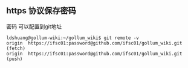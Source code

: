 ## https 协议保存密码

密码 可以配置到git地址

```
ldshuang@gollum-wiki:~/gollum_wiki$ git remote -v
origin  https://ifsc01:password@github.com/ifsc01/gollum_wiki.git (fetch)
origin  https://ifsc01:password@github.com/ifsc01/gollum_wiki.git (push)
```
